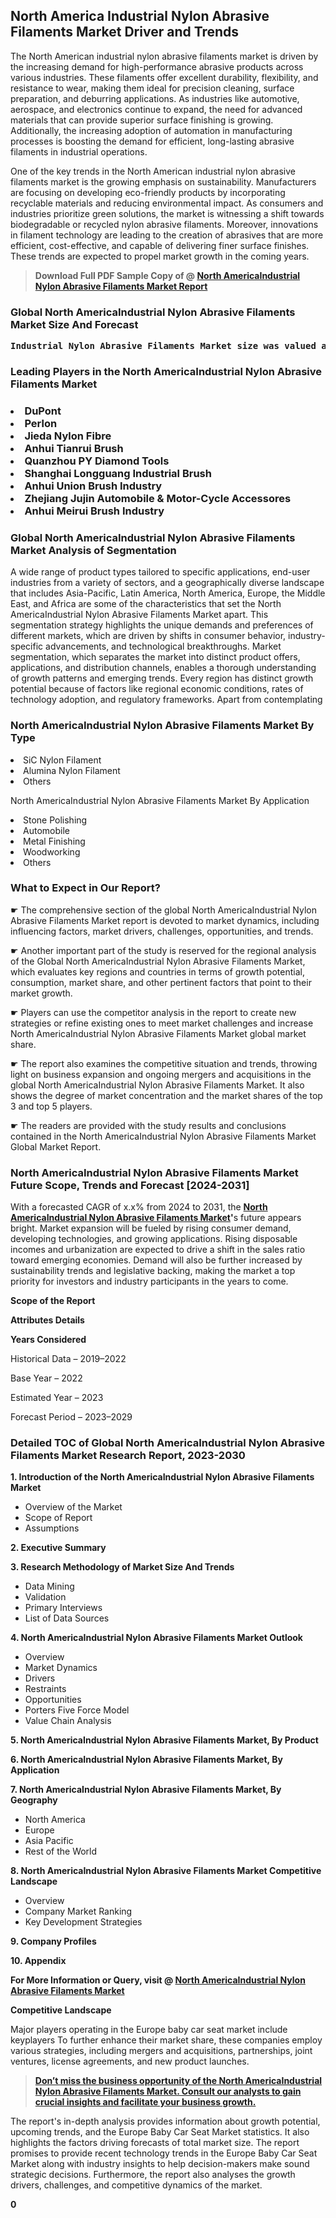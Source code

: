 <p> <h2>North America Industrial Nylon Abrasive Filaments Market Driver and Trends</h2><p>The North American industrial nylon abrasive filaments market is driven by the increasing demand for high-performance abrasive products across various industries. These filaments offer excellent durability, flexibility, and resistance to wear, making them ideal for precision cleaning, surface preparation, and deburring applications. As industries like automotive, aerospace, and electronics continue to expand, the need for advanced materials that can provide superior surface finishing is growing. Additionally, the increasing adoption of automation in manufacturing processes is boosting the demand for efficient, long-lasting abrasive filaments in industrial operations.</p><p>One of the key trends in the North American industrial nylon abrasive filaments market is the growing emphasis on sustainability. Manufacturers are focusing on developing eco-friendly products by incorporating recyclable materials and reducing environmental impact. As consumers and industries prioritize green solutions, the market is witnessing a shift towards biodegradable or recycled nylon abrasive filaments. Moreover, innovations in filament technology are leading to the creation of abrasives that are more efficient, cost-effective, and capable of delivering finer surface finishes. These trends are expected to propel market growth in the coming years.</p></p><blockquote id="" class=""><strong>Download Full PDF Sample Copy of @&nbsp;<a href="https://www.verifiedmarketreports.com/download-sample/?rid=479584&utm_source=GitHub-Jan&utm_medium=291" target="_blank">North AmericaIndustrial Nylon Abrasive Filaments Market Report</a>&nbsp;&nbsp;</strong></blockquote><h3 id="" class=""><strong>Global&nbsp;North AmericaIndustrial Nylon Abrasive Filaments Market Size And Forecast</strong></h3><pre class="reader-text-block__code-block"><strong>Industrial Nylon Abrasive Filaments Market size was valued at USD 1.2 Billion in 2022 and is projected to reach USD 2.0 Billion by 2030, growing at a CAGR of 7.5% from 2024 to 2030.</strong></pre><h3 id="" class="">Leading Players in the&nbsp;North AmericaIndustrial Nylon Abrasive Filaments Market</h3><h3 class=""></Li><Li>DuPont</Li><Li> Perlon</Li><Li> Jieda Nylon Fibre</Li><Li> Anhui Tianrui Brush</Li><Li> Quanzhou PY Diamond Tools</Li><Li> Shanghai Longguang Industrial Brush</Li><Li> Anhui Union Brush Industry</Li><Li> Zhejiang Jujin Automobile & Motor-Cycle Accessores</Li><Li> Anhui Meirui Brush Industry</h3><h3 id="" class="">Global&nbsp;North AmericaIndustrial Nylon Abrasive Filaments Market Analysis of Segmentation</h3><p id="" class="">A wide range of product types tailored to specific applications, end-user industries from a variety of sectors, and a geographically diverse landscape that includes Asia-Pacific, Latin America, North America, Europe, the Middle East, and Africa are some of the characteristics that set the North AmericaIndustrial Nylon Abrasive Filaments Market apart. This segmentation strategy highlights the unique demands and preferences of different markets, which are driven by shifts in consumer behavior, industry-specific advancements, and technological breakthroughs. Market segmentation, which separates the market into distinct product offers, applications, and distribution channels, enables a thorough understanding of growth patterns and emerging trends. Every region has distinct growth potential because of factors like regional economic conditions, rates of technology adoption, and regulatory frameworks. Apart from contemplating</p><h3 id="" class="">North AmericaIndustrial Nylon Abrasive Filaments Market&nbsp;By Type</h3><p></Li><Li>SiC Nylon Filament</Li><Li> Alumina Nylon Filament</Li><Li> Others</p><div class="" data-test-id=""><p>North AmericaIndustrial Nylon Abrasive Filaments Market&nbsp;By Application</p></div><p class=""></Li><Li>Stone Polishing</Li><Li> Automobile</Li><Li> Metal Finishing</Li><Li> Woodworking</Li><Li> Others</p><div class="" data-test-id=""><h3><span class="">What to Expect in Our Report?</span></h3></div><div class="" data-test-id=""><p><span class="">☛ The comprehensive section of the global North AmericaIndustrial Nylon Abrasive Filaments Market report is devoted to market dynamics, including influencing factors, market drivers, challenges, opportunities, and trends.</span></p></div><div class="" data-test-id=""><p><span class="">☛ Another important part of the study is reserved for the regional analysis of the Global North AmericaIndustrial Nylon Abrasive Filaments Market, which evaluates key regions and countries in terms of growth potential, consumption, market share, and other pertinent factors that point to their market growth.</span></p></div><div class="" data-test-id=""><p><span class="">☛ Players can use the competitor analysis in the report to create new strategies or refine existing ones to meet market challenges and increase North AmericaIndustrial Nylon Abrasive Filaments Market global market share.</span></p></div><div class="" data-test-id=""><p><span class="">☛ The report also examines the competitive situation and trends, throwing light on business expansion and ongoing mergers and acquisitions in the global North AmericaIndustrial Nylon Abrasive Filaments Market. It also shows the degree of market concentration and the market shares of the top 3 and top 5 players.</span></p></div><div class="" data-test-id=""><p><span class="">☛ The readers are provided with the study results and conclusions contained in the North AmericaIndustrial Nylon Abrasive Filaments Market Global Market Report.</span></p></div><div class="" data-test-id=""><h3><span class="">North AmericaIndustrial Nylon Abrasive Filaments Market Future Scope, Trends and Forecast [2024-2031]</span></h3></div><div class="" data-test-id=""><p><span class="">With a forecasted CAGR of x.x% from 2024 to 2031, the <strong><a href="https://www.verifiedmarketreports.com/download-sample/?rid=479584&utm_source=GitHub-Jan&utm_medium=291" target="_blank">North AmericaIndustrial Nylon Abrasive Filaments Market</a>'</strong>s future appears bright. Market expansion will be fueled by rising consumer demand, developing technologies, and growing applications. Rising disposable incomes and urbanization are expected to drive a shift in the sales ratio toward emerging economies. Demand will also be further increased by sustainability trends and legislative backing, making the market a top priority for investors and industry participants in the years to come.</span></p><p id="ember66" class="ember-view reader-text-block__paragraph"><strong>Scope of the Report</strong></p><p id="ember67" class="ember-view reader-text-block__paragraph"><strong>Attributes Details</strong></p><p id="ember68" class="ember-view reader-text-block__paragraph"><strong>Years Considered</strong></p><p id="ember69" class="ember-view reader-text-block__paragraph">Historical Data &ndash; 2019&ndash;2022</p><p id="ember70" class="ember-view reader-text-block__paragraph">Base Year &ndash; 2022</p><p id="ember71" class="ember-view reader-text-block__paragraph">Estimated Year &ndash; 2023</p><p id="ember72" class="ember-view reader-text-block__paragraph">Forecast Period &ndash; 2023&ndash;2029</p></div><h3 id="" class="">Detailed TOC of Global North AmericaIndustrial Nylon Abrasive Filaments Market Research Report, 2023-2030</h3><p id="" class=""><strong>1. Introduction of the North AmericaIndustrial Nylon Abrasive Filaments Market</strong></p><ul><li>Overview of the Market</li><li>Scope of Report</li><li>Assumptions</li></ul><p id="" class=""><strong>2. Executive Summary</strong></p><p id="" class=""><strong>3. Research Methodology of Market Size And Trends</strong></p><ul><li>Data Mining</li><li>Validation</li><li>Primary Interviews</li><li>List of Data Sources</li></ul><p id="" class=""><strong>4. North AmericaIndustrial Nylon Abrasive Filaments Market Outlook</strong></p><ul><li>Overview</li><li>Market Dynamics</li><li>Drivers</li><li>Restraints</li><li>Opportunities</li><li>Porters Five Force Model</li><li>Value Chain Analysis</li></ul><p id="" class=""><strong>5. North AmericaIndustrial Nylon Abrasive Filaments Market, By Product</strong></p><p id="" class=""><strong>6. North AmericaIndustrial Nylon Abrasive Filaments Market, By Application</strong></p><p id="" class=""><strong>7. North AmericaIndustrial Nylon Abrasive Filaments Market, By Geography</strong></p><ul><li>North America</li><li>Europe</li><li>Asia Pacific</li><li>Rest of the World</li></ul><p id="" class=""><strong>8. North AmericaIndustrial Nylon Abrasive Filaments Market Competitive Landscape</strong></p><ul><li>Overview</li><li>Company Market Ranking</li><li>Key Development Strategies</li></ul><p id="" class=""><strong>9. Company Profiles</strong></p><p id="" class=""><strong>10. Appendix</strong></p><p><strong>For More Information or Query, visit&nbsp;@ <a href="https://www.verifiedmarketreports.com/product/industrial-nylon-abrasive-filaments-market/" target="_blank">North AmericaIndustrial Nylon Abrasive Filaments Market</a></strong></p><p id="ember61" class="ember-view reader-text-block__paragraph"><strong>Competitive Landscape</strong></p><p id="ember62" class="ember-view reader-text-block__paragraph">Major players operating in the Europe baby car seat market include keyplayers To further enhance their market share, these companies employ various strategies, including mergers and acquisitions, partnerships, joint ventures, license agreements, and new product launches.</p><blockquote id="ember63" class="ember-view reader-text-block__blockquote"><strong><a href="https://www.verifiedmarketreports.com/download-sample/?rid=479584&utm_source=GitHub-Jan&utm_medium=291" target="_blank">Don&rsquo;t miss the business opportunity of the North AmericaIndustrial Nylon Abrasive Filaments Market. Consult our analysts to gain crucial insights and facilitate your business growth.</a></strong></blockquote><p id="ember64" class="ember-view reader-text-block__paragraph">The report's in-depth analysis provides information about growth potential, upcoming trends, and the Europe Baby Car Seat Market statistics. It also highlights the factors driving forecasts of total market size. The report promises to provide recent technology trends in the Europe Baby Car Seat Market along with industry insights to help decision-makers make sound strategic decisions. Furthermore, the report also analyses the growth drivers, challenges, and competitive dynamics of the market.</p><p class="ember-view reader-text-block__paragraph"><strong>0</strong></p>
